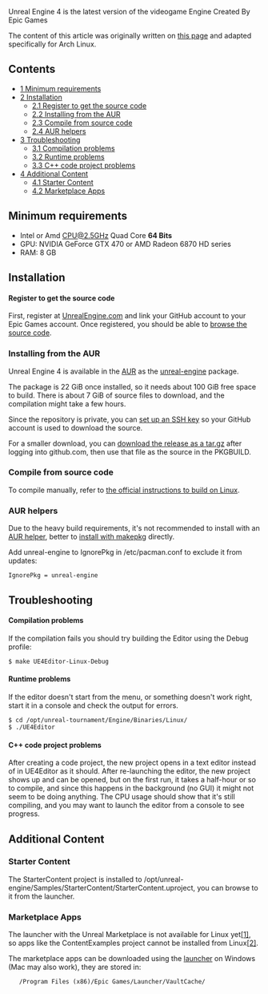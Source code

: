 Unreal Engine 4 is the latest version of the videogame Engine Created By Epic Games

The content of this article was originally written on [this page](https://wiki.unrealengine.com/Building_On_Linux) and adapted specifically for Arch Linux.

## Contents

*   [1 Minimum requirements](#Minimum_requirements)
*   [2 Installation](#Installation)
    *   [2.1 Register to get the source code](#Register_to_get_the_source_code)
    *   [2.2 Installing from the AUR](#Installing_from_the_AUR)
    *   [2.3 Compile from source code](#Compile_from_source_code)
    *   [2.4 AUR helpers](#AUR_helpers)
*   [3 Troubleshooting](#Troubleshooting)
    *   [3.1 Compilation problems](#Compilation_problems)
    *   [3.2 Runtime problems](#Runtime_problems)
    *   [3.3 C++ code project problems](#C.2B.2B_code_project_problems)
*   [4 Additional Content](#Additional_Content)
    *   [4.1 Starter Content](#Starter_Content)
    *   [4.2 Marketplace Apps](#Marketplace_Apps)

## Minimum requirements

*   Intel or Amd CPU@2.5GHz Quad Core **64 Bits**
*   GPU: NVIDIA GeForce GTX 470 or AMD Radeon 6870 HD series
*   RAM: 8 GB

## Installation

#### Register to get the source code

First, register at [UnrealEngine.com](https://www.unrealengine.com/) and link your GitHub account to your Epic Games account. Once registered, you should be able to [browse the source code](https://github.com/EpicGames/UnrealEngine).

### Installing from the AUR

Unreal Engine 4 is available in the [AUR](/index.php/AUR "AUR") as the [unreal-engine](https://aur.archlinux.org/packages/unreal-engine/) package.

The package is 22 GiB once installed, so it needs about 100 GiB free space to build. There is about 7 GiB of source files to download, and the compilation might take a few hours.

Since the repository is private, you can [set up an SSH key](https://help.github.com/articles/generating-an-ssh-key/) so your GitHub account is used to download the source.

For a smaller download, you can [download the release as a tar.gz](https://github.com/EpicGames/UnrealEngine/releases) after logging into github.com, then use that file as the source in the PKGBUILD.

### Compile from source code

To compile manually, refer to [the official instructions to build on Linux](https://wiki.unrealengine.com/Building_On_Linux#Building).

### AUR helpers

Due to the heavy build requirements, it's not recommended to install with an [AUR helper](/index.php/AUR_helper "AUR helper"), better to [install with makepkg](/index.php/Arch_User_Repository#Installing_packages "Arch User Repository") directly.

Add unreal-engine to IgnorePkg in /etc/pacman.conf to exclude it from updates:

```
IgnorePkg = unreal-engine

```

## Troubleshooting

#### Compilation problems

If the compilation fails you should try building the Editor using the Debug profile:

```
$ make UE4Editor-Linux-Debug

```

#### Runtime problems

If the editor doesn't start from the menu, or something doesn't work right, start it in a console and check the output for errors.

```
$ cd /opt/unreal-tournament/Engine/Binaries/Linux/
$ ./UE4Editor

```

#### C++ code project problems

After creating a code project, the new project opens in a text editor instead of in UE4Editor as it should. After re-launching the editor, the new project shows up and can be opened, but on the first run, it takes a half-hour or so to compile, and since this happens in the background (no GUI) it might not seem to be doing anything. The CPU usage should show that it's still compiling, and you may want to launch the editor from a console to see progress.

## Additional Content

### Starter Content

The StarterContent project is installed to /opt/unreal-engine/Samples/StarterContent/StarterContent.uproject, you can browse to it from the launcher.

### Marketplace Apps

The launcher with the Unreal Marketplace is not available for Linux yet[[1]](https://forums.unrealengine.com/showthread.php?52166-Unreal-launcher-for-linux), so apps like the ContentExamples project cannot be installed from Linux[[2]](https://answers.unrealengine.com/questions/301869/download-content-from-marketplace-on-linux.html).

The marketplace apps can be downloaded using the [launcher](https://www.unrealengine.com/download) on Windows (Mac may also work), they are stored in:

```
   /Program Files (x86)/Epic Games/Launcher/VaultCache/

```